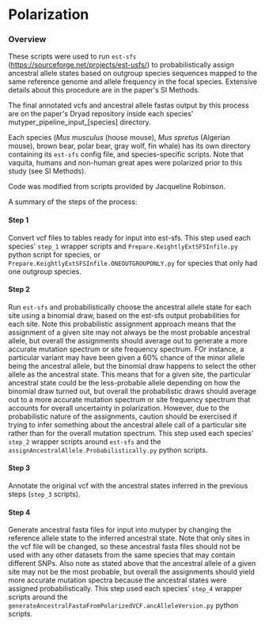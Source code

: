 # Polarization

### Overview
These scripts were used to run `est-sfs` (https://sourceforge.net/projects/est-usfs/) to probabilistically assign ancestral allele states based on outgroup species sequences mapped to the same reference genome and allele frequency in the focal species. Extensive details about this procedure are in the paper's SI Methods. 

The final annotated vcfs and ancestral allele fastas output by this process are on the paper's Dryad repository inside each species' mutyper_pipeline_input_[species] directory.

Each species (*Mus musculus* (house mouse), *Mus spretus* (Algerian mouse), brown bear, polar bear, gray wolf, fin whale) has its own directory containing its `est-sfs` config file, and species-specific scripts. Note that vaquita, humans and non-human great apes were polarized prior to this study (see SI Methods).

Code was modified from scripts provided by Jacqueline Robinson.

A summary of the steps of the process:

#### Step 1
Convert vcf files to tables ready for input into est-sfs. This step used each species' `step_1` wrapper scripts and `Prepare.KeightlyExtSFSInfile.py` python script for species, or `Prepare.KeightlyExtSFSInfile.ONEOUTGROUPONLY.py` for species that only had one outgroup species.

#### Step 2
Run `est-sfs` and probabilistically choose the ancestral allele state for each site using a binomial draw, based on the est-sfs output probabilities for each site. Note this probabilistic assignment approach means that the assignment of a given site may not always be the most probable ancestral allele, but overall the assignments should average out to generate a more accurate mutation spectrum or site frequency spectrum. FOr instance, a particular variant may have been given a 60% chance of the minor allele being the ancestral allele, but the binomial draw happens to select the other allele as the ancestral state. This means that for a given site, the particular ancestral state could be the less-probable allele depending on how the binomial draw turned out, but overall the probabilistic draws should average out to a more accurate mutation spectrum or site frequency spectrum that accounts for overall uncertainty in polarization. However, due to the probabilistic nature of the assignments, caution should be exercised if trying to infer something about the ancestral allele call of a particular site rather than for the overall mutation spectrum. This step used each species' `step_2` wrapper scripts around `est-sfs` and the `assignAncestralAllele.Probabilistically.py` python scripts. 

#### Step 3
Annotate the original vcf with the ancestral states inferred in the previous steps (`step_3` scripts).

#### Step 4
Generate ancestral fasta files for input into mutyper by changing the reference allele state to the inferred ancestral state. Note that only sites in the vcf file will be changed, so these ancestral fasta files should not be used with any other datasets from the same species that may contain different SNPs. Also note as stated above that the ancestral allele of a given site may not be the most probable, but overall the assignments should yield more accurate mutation spectra because the ancestral states were assigned probabilistically. This step used each species' `step_4` wrapper scripts around the `generateAncestralFastaFromPolarizedVCF.ancAlleleVersion.py` python scripts.



